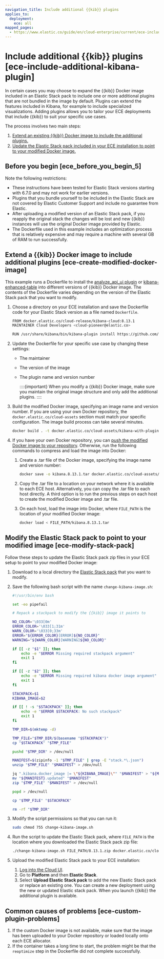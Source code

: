 ```yaml
---
navigation_title: Include additional {{kib}} plugins
applies_to:
  deployment:
    ece: all
mapped_pages:
  - https://www.elastic.co/guide/en/cloud-enterprise/current/ece-include-additional-kibana-plugin.html
---
```


# Include additional {{kib}} plugins [ece-include-additional-kibana-plugin]

In certain cases you may choose to expand the {{kib}} Docker image included in an Elastic Stack pack to include one or more additional plugins that are not bundled in the image by default. Plugins can extend the features included in Kibana, for example to include specialized visualizations. Adding plugins allows you to tailor your ECE deployments that include {{kib}} to suit your specific use cases.

The process involves two main steps:

1. [Extend an existing {{kib}} Docker image to include the additional plugins.](#ece-create-modified-docker-image)
2. [Update the Elastic Stack pack included in your ECE installation to point to your modified Docker image.](#ece-modify-stack-pack)


## Before you begin [ece_before_you_begin_5] 

Note the following restrictions:

* These instructions have been tested for Elastic Stack versions starting with 6.7.0 and may not work for earlier versions.
* Plugins that you bundle yourself to be included in the Elastic Stack are not covered by Elastic Customer Support and include no guarantee from Elastic.
* After uploading a modified version of an Elastic Stack pack, if you reapply the original stack the changes will be lost and new {{kib}} instances will use the original Docker image provided by Elastic.
* The Dockerfile used in this example includes an optimization process that is relatively expensive and may require a machine with several GB of RAM to run successfully.


## Extend a {{kib}} Docker image to include additional plugins [ece-create-modified-docker-image] 

This example runs a Dockerfile to install the [analyze_api_ui plugin](https://github.com/johtani/analyze-api-ui-plugin) or [kibana-enhanced-table](https://github.com/fbaligand/kibana-enhanced-table) into different versions of {{kib}} Docker image. The contents of the Dockerfile varies depending on the version of the Elastic Stack pack that you want to modify.

1. Choose a directory on your ECE installation and save the Dockerfile code for your Elastic Stack version as a file named  `Dockerfile`.

    ```sh
    FROM docker.elastic.co/cloud-release/kibana-cloud:8.13.1
    MAINTAINER Cloud Developers <cloud-pioneer@elastic.co>

    RUN /usr/share/kibana/bin/kibana-plugin install https://github.com/fbaligand/kibana-enhanced-table/releases/download/v1.14.0/enhanced-table-1.14.0_8.13.1.zip
    ```

2. Update the Dockerfile for your specific use case by changing these settings:

    * The maintainer
    * The version of the image
    * The plugin name and version number

        ::::{important} 
        When you modify a {{kib}} Docker image, make sure you maintain the original image structure and only add the additional plugins.
        ::::

3. Build the modified Docker image, specifying an image name and version number. If you are using your own Docker repository, the `docker.elastic.co/cloud-assets` section must match your specific configuration. The image build process can take several minutes.

    ```sh
    docker build . -t docker.elastic.co/cloud-assets/kibana-with-plugin:8.13.1
    ```

4. If you have your own Docker repository, you can [push the modified Docker image to your repository](ece-install-offline-no-registry.md). Otherwise, run the following commands to compress and load the image into Docker:

    1. Create a .tar file of the Docker image, specifying the image name and version number:

        ```sh
        docker save -o kibana.8.13.1.tar docker.elastic.co/cloud-assets/kibana-with-plugin:8.13.1
        ```

    2. Copy the .tar file to a location on your network where it is available to each ECE host. Alternatively, you can copy the .tar file to each host directly. A third option is to run the previous steps on each host to create the modified Docker image and .tar file.
    3. On each host, load the image into Docker, where `FILE_PATH` is the location of your modified Docker image:

        ```sh
        docker load < FILE_PATH/kibana.8.13.1.tar
        ```



## Modify the Elastic Stack pack to point to your modified image [ece-modify-stack-pack] 

Follow these steps to update the Elastic Stack pack zip files in your ECE setup to point to your modified Docker image:

1. Download to a local directory the [Elastic Stack pack](manage-elastic-stack-versions.md) that you want to modify.
2. Save the following bash script with the name `change-kibana-image.sh`:

    ```sh
    #!/usr/bin/env bash

    set -eo pipefail

    # Repack a stackpack to modify the {{kib}} image it points to

    NO_COLOR='\033[0m'
    ERROR_COLOR='\033[1;31m'
    WARN_COLOR='\033[0;33m'
    ERROR="${ERROR_COLOR}[ERROR]${NO_COLOR}"
    WARNING="${WARN_COLOR}[WARNING]${NO_COLOR}"

    if [[ -z "$1" ]]; then
        echo -e "$ERROR Missing required stackpack argument"
        exit 1
    fi

    if [[ -z "$2" ]]; then
        echo -e "$ERROR Missing required kibana docker image argument"
        exit 1
    fi

    STACKPACK=$1
    KIBANA_IMAGE=$2

    if [[ ! -s "$STACKPACK" ]]; then
        echo -e "$ERROR $STACKPACK: No such stackpack"
        exit 1
    fi

    TMP_DIR=$(mktemp -d)

    TMP_FILE="$TMP_DIR/$(basename "$STACKPACK")"
    cp "$STACKPACK" "$TMP_FILE"

    pushd "$TMP_DIR" > /dev/null

    MANIFEST=$(zipinfo -1 "$TMP_FILE" | grep -E "stack.*\.json")
    unzip "$TMP_FILE" "$MANIFEST" > /dev/null

    jq ".kibana.docker_image |= \"${KIBANA_IMAGE}\"" "$MANIFEST" > "${MANIFEST}.updated"
    mv "${MANIFEST}.updated" "$MANIFEST"
    zip "$TMP_FILE" "$MANIFEST" > /dev/null

    popd > /dev/null

    cp "$TMP_FILE" "$STACKPACK"

    rm -rf "$TMP_DIR"
    ```

3. Modify the script permissions so that you can run it:

    ```sh
    sudo chmod 755 change-kibana-image.sh
    ```

4. Run the script to update the Elastic Stack pack, where `FILE_PATH` is the location where you downloaded the Elastic Stack pack zip file:

    ```sh
    ./change-kibana-image.sh FILE_PATH/8.13.1.zip docker.elastic.co/cloud-assets/kibana-with-plugin:8.13.1
    ```

5. Upload the modified Elastic Stack pack to your ECE installation:

    1. [Log into the Cloud UI](log-into-cloud-ui.md).
    2. Go to **Platform** and then **Elastic Stack**.
    3. Select **Upload Elastic Stack pack** to add the new Elastic Stack pack or replace an existing one. You can create a new deployment using the new or updated Elastic stack pack. When you launch {{kib}} the additional plugin is available.



## Common causes of problems [ece-custom-plugin-problems] 

1. If the custom Docker image is not available, make sure that the image has been uploaded to your Docker repository or loaded locally onto each ECE allocator.
2. If the container takes a long time to start, the problem might be that the `reoptimize` step in the Dockerfile did not complete successfully.

